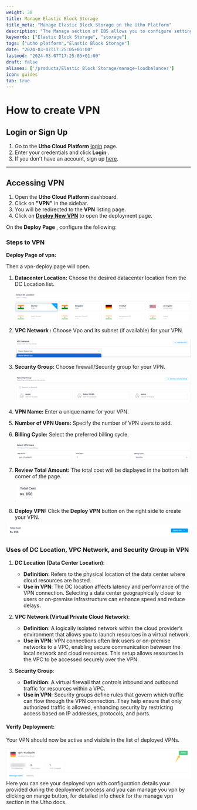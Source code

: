```yaml
---
weight: 30
title: Manage Elastic Block Storage
title_meta: "Manage Elastic Block Storage on the Utho Platform"
description: "The Manage section of EBS allows you to configure settings, resize volumes, attach or detach them from instances, and destroy volumes when no longer needed."
keywords: ["Elastic Block Storage", "storage"]
tags: ["utho platform","Elastic Block Storage"]
date: "2024-03-07T17:25:05+01:00"
lastmod: "2024-03-07T17:25:05+01:00"
draft: false 
aliases: ['/products/Elastic Block Storage/manage-loadbalancer']
icon: guides
tab: true
---
```

# **How to create VPN**

## **Login or Sign Up**

1. Go to the **Utho Cloud Platform** [login](https://console.utho.com/login) page.
2. Enter your credentials and click  **Login** .
3. If you don't have an account, sign up [here](https://console.utho.com/signup).

---

## **Accessing VPN**

1. Open the **Utho Cloud Platform** dashboard.
2. Click on **"VPN"** in the sidebar.
3. You will be redirected to the **VPN** listing page.
4. Click on **[Deploy New VPN](https://console.utho.com/vpn/deploy)** to open the deployment page.

On the  **Deploy Page** , configure the following:

### Steps to VPN

**Deploy Page of vpn:**

Then a vpn-deploy page will open.

1. **Datacenter Location:** Choose the desired datacenter location from the DC Location list.

   ![1743743721262](image/index/1743743721262.png)
2. **VPC Network :** Choose Vpc and its subnet (if available) for your VPN.

   ![1743743750071](image/index/1743743750071.png)
3. **Security Group:** Choose firewall/Security group for your VPN.

   ![1743743768003](image/index/1743743768003.png)
4. **VPN Name:** Enter a unique name for your VPN.
5. **Number of VPN Users:** Specify the number of VPN users to add.
6. **Billing Cycle:** Select the preferred billing cycle.

   ![1743743788613](image/index/1743743788613.png)
7. **Review Total Amount:** The total cost will be displayed in the bottom left corner of the page.

   ![1743743812436](image/index/1743743812436.png)
8. **Deploy VPN:** Click the **Deploy VPN** button on the right side to create your VPN.

![1743743828958](image/index/1743743828958.png)

### Uses of DC Location, VPC Network, and Security Group in VPN

1. **DC Location (Data Center Location)**:

   - **Definition**: Refers to the physical location of the data center where cloud resources are hosted.
   - **Use in VPN**: The DC location affects latency and performance of the VPN connection. Selecting a data center geographically closer to users or on-premise infrastructure can enhance speed and reduce delays.
2. **VPC Network (Virtual Private Cloud Network)**:

   - **Definition**: A logically isolated network within the cloud provider’s environment that allows you to launch resources in a virtual network.
   - **Use in VPN**: VPN connections often link users or on-premise networks to a VPC, enabling secure communication between the local network and cloud resources. This setup allows resources in the VPC to be accessed securely over the VPN.
3. **Security Group**:

   - **Definition**: A virtual firewall that controls inbound and outbound traffic for resources within a VPC.
   - **Use in VPN**: Security groups define rules that govern which traffic can flow through the VPN connection. They help ensure that only authorized traffic is allowed, enhancing security by restricting access based on IP addresses, protocols, and ports.

#### Verify Deployment:

Your VPN should now be active and visible in the list of deployed VPNs.

![1743743906959](image/index/1743743906959.png)
Here you can see your deployed vpn with configuration details your provided during the deployment process and you can manage you vpn by clicking on mange button, for detailed info check for the manage vpn section in the Utho docs.
